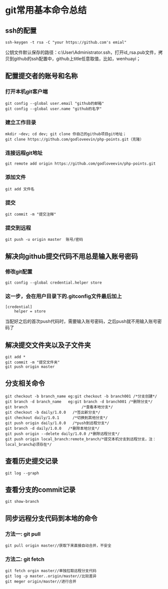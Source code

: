 # git常用基本命令总结 #
## ssh的配置 ##
    ssh-keygen -t rsa -C "your https://github.com's emial"
公钥文件默认保存的路径：c:\User\Administrator\.ssh，打开id_rsa.pub文件，拷贝到github的ssh配置中，github上title任意取值，比如，wenhuayi；
## 配置提交者的账号和名称 ##
### 打开本机git客户端

	git config --global user.email "github的邮箱"
	git config --global user.name "github的名字"
### 建立工作目录
    mkdir ~dev; cd dev; git clone 你自己的github项目git地址；
    git clone https://github.com/godloveevin/php-points.git（克隆）
### 连接远程git地址 
    git remote add origin https://github.com/godloveevin/php-points.git
### 添加文件	   
    git add 文件名
### 提交		   
    git commit -m "提交注释"
### 提交到远程	   
	git push -u origin master  账号/密码


## 解决向github提交代码不用总是输入账号密码
### 修改git配置
	git config --global credential.helper store
### 这一步，会在用户目录下的.gitconfig文件最后加上
	[credential]
		helper = store
当配好之后的首次push代码时，需要输入账号密码，之后push就不用输入账号密码了

## 解决提交文件夹以及子文件夹
	git add *
	git commit -m "提交文件夹"
	git push origin master


## 分支相关命令 ##
	git checkout -b branch_name eg:git checkout -b branch001 /*分支创建*/
	git branch -d branch_name   eg:git branch -d branch001 /*删除分支*/
	git branch                        /*查看本地分支*/
	git checkout -b daily/1.0.0   /*签出新分支*/
	git checkout daily/1.0.1      /*切换到其他分支*/
	git push origin daily/1.0.0   /*push到远程分支*/
	git branch -d daily/1.0.0   /*删除本地分支*/
	git push origin --delete daily/1.0.0 /*删除远程分支*/
	git push origin local_branch:remote_branch/*提交本机分支到远程分支，注：local_branch必须存在*/

## 查看历史提交记录
	git log --graph
## 查看分支的commit记录
	git show-branch

## 同步远程分支代码到本地的命令 ##
### 方法一: git pull ###
	git pull origin master//获取下来直接自动合并，不安全
### 方法二: git fetch ###
	git fetch orgin master//单独拉取远程分支代码
	git log -p master..origin/master//比较差异
	git meger origin/master//进行合并

